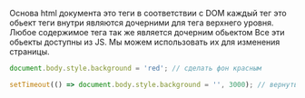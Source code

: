 Основа html документа  это теги
в соответствии с DOM каждый тег это обьект теги внутри являются дочерними для тега верхнего уровня. Любое содержимое тега так же является дочерним обьектом 
Все эти обьекты доступны из JS. Мы можем использовать их для изменения страницы.
```javascript
document.body.style.background = 'red'; // сделать фон красным

setTimeout(() => document.body.style.background = '', 3000); // вернуть назад
```

